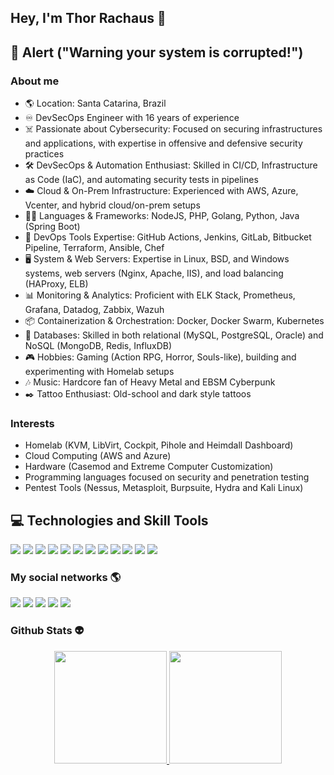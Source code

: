 ## Hey, I'm Thor Rachaus 🤘

## 👾 Alert ("Warning your system is corrupted!") 
### About me 

- 🌎 Location: Santa Catarina, Brazil
- ♾️ DevSecOps Engineer with 16 years of experience
- ☠️ Passionate about Cybersecurity: Focused on securing infrastructures and applications, with expertise in offensive and defensive security practices
- 🛠️ DevSecOps & Automation Enthusiast: Skilled in CI/CD, Infrastructure as Code (IaC), and automating security tests in pipelines
- ☁️ Cloud & On-Prem Infrastructure: Experienced with AWS, Azure, Vcenter, and hybrid cloud/on-prem setups
- 🧑‍💻 Languages & Frameworks: NodeJS, PHP, Golang, Python, Java (Spring Boot)
- 🔧 DevOps Tools Expertise: GitHub Actions, Jenkins, GitLab, Bitbucket Pipeline, Terraform, Ansible, Chef
- 🖥️ System & Web Servers: Expertise in Linux, BSD, and Windows systems, web servers (Nginx, Apache, IIS), and load balancing (HAProxy, ELB)
- 📊 Monitoring & Analytics: Proficient with ELK Stack, Prometheus, Grafana, Datadog, Zabbix, Wazuh
- 📦 Containerization & Orchestration: Docker, Docker Swarm, Kubernetes
- 💽 Databases: Skilled in both relational (MySQL, PostgreSQL, Oracle) and NoSQL (MongoDB, Redis, InfluxDB)
- 🎮 Hobbies: Gaming (Action RPG, Horror, Souls-like), building and experimenting with Homelab setups
- 🎶 Music: Hardcore fan of Heavy Metal and EBSM Cyberpunk
- ✒️ Tattoo Enthusiast: Old-school and dark style tattoos



### Interests
- Homelab (KVM, LibVirt, Cockpit, Pihole and Heimdall Dashboard)
- Cloud Computing (AWS and Azure)
- Hardware (Casemod and Extreme Computer Customization)
- Programming languages focused on security and penetration testing
- Pentest Tools (Nessus, Metasploit, Burpsuite, Hydra and Kali Linux)

## 💻 Technologies and Skill Tools

![](https://img.shields.io/badge/Code-Python-blue?logo=python&logoColor=white) ![](https://img.shields.io/badge/Code-C-blue?logo=c&logoColor=white) ![](https://img.shields.io/badge/Code-Javascript-blue?logo=javascript&logoColor=white) ![](https://img.shields.io/badge/Code-Java-blue?logo=java&logoColor=white) ![](https://img.shields.io/badge/Code-Go_Lang-blue?logo=go&logoColor=white) ![](https://img.shields.io/badge/OS-Windows-green?logo=windows&logoColor=blue) ![](https://img.shields.io/badge/OS-Linux-green?logo=linux&logoColor=blue) ![](https://img.shields.io/badge/Tools-Docker-purple?logo=docker&logoColor=orange) ![](https://img.shields.io/badge/Cloud-AWS-lavender?logo=amazon-aws&logoColor=mediumspringgreen) ![](https://img.shields.io/badge/Tools-Jupyter_Notebook-lightcyan?logo=anaconda&logoColor=cadetblue) ![](https://img.shields.io/badge/Database-MySQL-darkslategray?logo=mysql&logoColor=bisque) ![](https://img.shields.io/badge/Database-PostgreSQL-darkslategray?logo=PostgreSQL&logoColor=bisque) 


### My social networks 🌎

<div>
    <a href="https://instagram.com/thorhexsec" target="_blank"><img src="https://img.shields.io/badge/-Instagram-%23E4405F?style=for-the-badge&logo=instagram&logoColor=white" target="_blank"></a> 
    <a href="https://linkedin.com/in/thorhexsec" target="_blank"><img src="https://img.shields.io/badge/-LinkedIn-%230077B5?style=for-the-badge&logo=linkedin&logoColor=white" target="_blank"></a> 
    <a href = "mailto:thorhexsec@gmail.com"><img src="https://img.shields.io/badge/-Gmail-%23333?style=for-the-badge&logo=gmail&logoColor=white" target="_blank"></a>
  	<a href="https://www.twitch.tv/hexsec" target="_blank"><img src="https://img.shields.io/badge/Twitch-9146FF?style=for-the-badge&logo=twitch&logoColor=white" target="_blank"></a>
    <a href="https://www.youtube.com/channel/UCdNHFLRLDsFQw7ZOXz6gk9w" target="_blank"><img src="https://img.shields.io/badge/YouTube-FF0000?style=for-the-badge&logo=youtube&logoColor=white" target="_blank"></a>
</div>

### Github Stats 👽

<div align="center">
  <a href="https://github.com/thordevsecops">
  <img height="180em" src="https://github-readme-stats.vercel.app/api?username=thorhexsec&show_icons=true&theme=dracula&include_all_commits=true&count_private=true"/>
  <img height="180em" src="https://github-readme-stats.vercel.app/api/top-langs/?username=thorhexsec&layout=compact&langs_count=7&theme=dracula"/>
      
</div>
